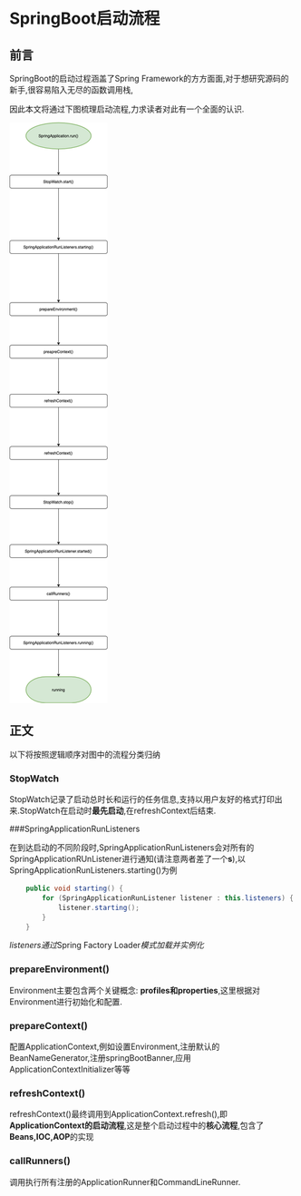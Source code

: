 # SpringBoot启动流程

## 前言



SpringBoot的启动过程涵盖了Spring Framework的方方面面,对于想研究源码的新手,很容易陷入无尽的函数调用栈,

因此本文将通过下图梳理启动流程,力求读者对此有一个全面的认识.

![](img/SpringBoot-startup.png)

## 正文

以下将按照逻辑顺序对图中的流程分类归纳

### StopWatch

StopWatch记录了启动总时长和运行的任务信息,支持以用户友好的格式打印出来.StopWatch在启动时**最先启动**,在refreshContext后结束.

###SpringApplicationRunListeners

在到达启动的不同阶段时,SpringApplicationRunListeners会对所有的SpringApplicationRUnListener进行通知(请注意两者差了一个**s**),以SpringApplicationRunListeners.starting()为例

```java
	public void starting() {
		for (SpringApplicationRunListener listener : this.listeners) {
			listener.starting();
		}
	}
```

*listeners通过*Spring Factory Loader*模式加载并实例化*

###  prepareEnvironment()

Environment主要包含两个关键概念: **profiles和properties**,这里根据对Environment进行初始化和配置.

### prepareContext()

配置ApplicationContext,例如设置Environment,注册默认的BeanNameGenerator,注册springBootBanner,应用ApplicationContextInitializer等等

###  refreshContext()

refreshContext()最终调用到ApplicationContext.refresh(),即**ApplicationContext的启动流程**,这是整个启动过程中的**核心流程**,包含了**Beans,IOC,AOP**的实现

### callRunners()

调用执行所有注册的ApplicationRunner和CommandLineRunner.